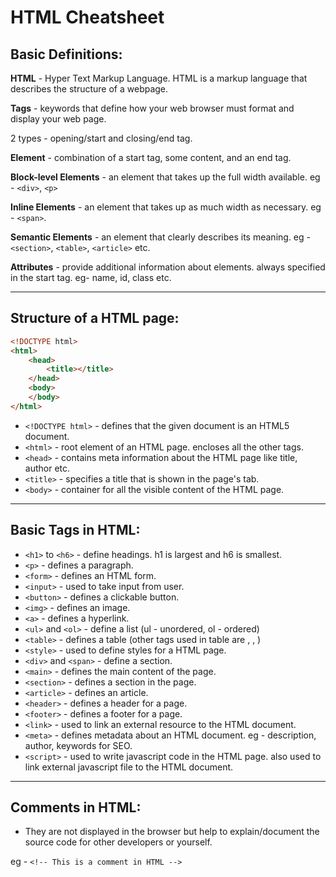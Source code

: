 # HTML Cheatsheet

## Basic Definitions:

**HTML** - Hyper Text Markup Language. HTML is a markup language that describes the structure of a webpage.

**Tags** - keywords that define how your web browser must format and display your web page.

2 types - opening/start and closing/end tag.

**Element** - combination of a start tag, some content, and an end tag.

**Block-level Elements** - an element that takes up the full width available. eg - `<div>`, `<p>`

**Inline Elements** - an element that takes up as much width as necessary. eg - `<span>`.

**Semantic Elements** - an element that clearly describes its meaning. eg - `<section>`, `<table>`, `<article>` etc.

**Attributes** - provide additional information about elements. always specified in the start tag. eg- name, id, class etc.

<hr>

## Structure of a HTML page:

```html
<!DOCTYPE html>
<html>
    <head>
        <title></title>
    </head>
    <body>
    </body>
</html>
```
- `<!DOCTYPE html>` - defines that the given document is an HTML5 document.
- `<html>` - root element of an HTML page. encloses all the other tags.
- `<head>` - contains meta information about the HTML page like title, author etc.
- `<title>` - specifies a title that is shown in the page's tab.
- `<body>` - container for all the visible content of the HTML page.
  
<hr>

## Basic Tags in HTML:
- `<h1>` to `<h6>` - define headings. h1 is largest and h6 is smallest.
- `<p>` - defines a paragraph.
- `<form>` - defines an HTML form.
- `<input>` - used to take input from user.
- `<button>` - defines a clickable button.
- `<img>` - defines an image.
- `<a>` - defines a hyperlink.
- `<ul>` and `<ol>` - define a list (ul - unordered, ol - ordered)
- `<table>` - defines a table (other tags used in table are <tr>, <th>, <td>)
- `<style>` - used to define styles for a HTML page.
- `<div>` and `<span>` - define a section.
- `<main>` - defines the main content of the page.
- `<section>` - defines a section in the page.
- `<article>` - defines an article.
- `<header>` - defines a header for a page.
- `<footer>` - defines a footer for a page.
- `<link>` - used to link an external resource to the HTML document.
- `<meta>` - defines metadata about an HTML document. eg - description, author, keywords for SEO.
- `<script>` - used to write javascript code in the HTML page. also used to link external javascript file to the HTML document.

<hr>

## Comments in HTML:
- They are not displayed in the browser but help to explain/document the source code for other developers or yourself.

eg - `<!-- This is a comment in HTML -->`
